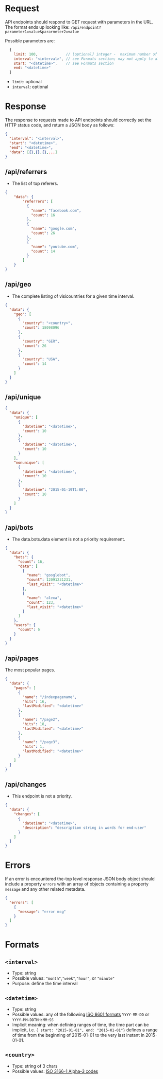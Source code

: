 Request
==================================================
API endpoints should respond to GET request with parameters in the URL. The format ends up looking like: `/api/endpoint?parameter1=value&pararmeter2=value`

Possible parameters are:
```javascript
  {
    limit: 100,             // [optional] integer -  maximum number of the best records to be returned
    interval: "<interval>", // see Formats section; may not apply to all endpoints
    start: "<datetime>",    // see Formats section
    end: "<datetime>"
  }
```

- `limit`: optional
- `interval`: optional

Response 
==================================================
The response to requests made to API endpoints should correctly set the HTTP status code, and return a JSON body as follows:

```json
{
  "interval": "<interval>",
  "start": "<datetime>",
  "end": "<datetime>",
  "data": [{},{},{},...]
}
```

/api/referrers
--------------------------------------------------
- The list of top referers.
```json
{
    "data": {
        "referrers": [
          {
            "name": "facebook.com",
            "count": 16
          },
          {
            "name": "google.com",
            "count": 26
          },
          {
            "name": "youtube.com",
            "count": 14
          }
        ]
    }
}

```
/api/geo
--------------------------------------------------
- The complete listing of visicountries for a given time interval.
```json
{
  "data": {
    "geo": [
      {
        "country": "<country>",
        "count": 18098096
      },
      {
        "country": "GER",
        "count": 26
      },
      {
        "country": "USA",
        "count": 14
      }
    ]
  }
}
```

/api/unique
--------------------------------------------------
```json
{
  "data": {
    "unique": [
      {
        "datetime": "<datetime>",
        "count": 10
      },
      {
        "datetime": "<datetime>",
        "count": 10
      }
    ],
    "nonunique": [
      {
        "datetime": "<datetime>",
        "count": 10
      },
      {
        "datetime": "2015-01-19T1:00",
        "count": 10
      }
    ]
  }
}
```

/api/bots
--------------------------------------------------
- The data.bots.data element is not a priority requirement.

```json
{
  "data": {
    "bots": {
      "count": 16,
      "data": [
        {
          "name": "googlebot",
          "count": 12091231231,
          "last_visit": "<datetime>"
        },
        {
          "name": "alexa",
          "count": 123,
          "last_visit": "<datetime>"
        }
      ]
    },
    "users": {
      "count": 6
    }
  }
}
```

/api/pages
--------------------------------------------------
The most popular pages.
```json
{
  "data": {
    "pages": [
      {
        "name": "/indexpagename",
        "hits": 16,
        "lastModified": "<datetime>"
      },
      {
        "name": "/page2",
        "hits": 18,
        "lastModified": "<datetime>"
      },
      {
        "name": "/page3",
        "hits": 1,
        "lastModified": "<datetime>"
      }
    ]
  }
}
```
/api/changes
--------------------------------------------------
- This endpoint is not a priority.
```json
{
  "data": {
    "changes": [
      { 
        "datetime": "<datetime>",
        "description": "description string in words for end-user"
      }
    ] 
  }
}
```
Errors
==================================================
If an error is encountered the-top level response JSON body object should include a property `errors` with an array of objects containing a property `message` and any other related metadata.
```json
{
  "errors": [
    {
      "message": "error msg"
    }
  ]
}
```

Formats
==================================================

`<interval>`
--------------------------------------------------
- Type: string
- Possible values: `"month"`,`"week"`,`"hour"`, or `"minute"`
- Purpose: define the time interval

`<datetime>`
--------------------------------------------------
- Type: string
- Possible values: any of the following [ISO 8601 formats](https://en.wikipedia.org/wiki/ISO_8601) `YYYY-MM-DD` or `YYYY-MM-DDTHH:MM:SS`
- Implicit meaning: when defining ranges of time, the time part can be implicit, i.e. `{ start: "2015-01-01", end: "2015-01-01"}` defines a range of time from the beginning of 2015-01-01 to the very last instant in 2015-01-01. 

`<country>`
--------------------------------------------------
- Type: string of 3 chars
- Possible values: [ISO 3166-1 Alpha-3 codes](https://en.wikipedia.org/wiki/ISO_3166-1)


<!-- vim: set ft=markdown tw=0 ts=2 sw=2 sts=2 fdm=expr wrap et: -->
